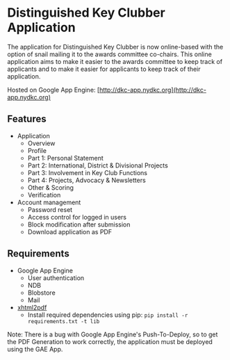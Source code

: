 # Distinguished Key Clubber Application

The application for Distinguished Key Clubber is now online-based with the option of snail mailing it to the awards committee co-chairs. This online application aims to make it easier to the awards committee to keep track of applicants and to make it easier for applicants to keep track of their application.

Hosted on Google App Engine: [http://dkc-app.nydkc.org](http://dkc-app.nydkc.org)

## Features

- Application
    - Overview
    - Profile
    - Part 1: Personal Statement
    - Part 2: International, District & Divisional Projects
    - Part 3: Involvement in Key Club Functions
    - Part 4: Projects, Advocacy & Newsletters
    - Other & Scoring
    - Verification
- Account management
    - Password reset
    - Access control for logged in users
    - Block modification after submission
    - Download application as PDF

## Requirements

- Google App Engine
    - User authentication
    - NDB
    - Blobstore
    - Mail
- [xhtml2pdf](https://github.com/chrisglass/xhtml2pdf)
    - Install required dependencies using pip: `pip install -r requirements.txt -t lib`

Note: There is a bug with Google App Engine's Push-To-Deploy, so to get the PDF Generation to work correctly, the application must be deployed using the GAE App.
